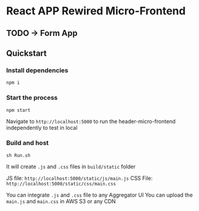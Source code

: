 # React APP Rewired Micro-Frontend
## TODO -> Form App

## Quickstart
### Install dependencies
```
npm i
```
### Start the process
```
npm start
```
Navigate to `http://localhost:5000` to run the header-micro-frontend independently to test in local

### Build and host
```
sh Run.sh
```
It will create `.js` and `.css` files in `build/static` folder

JS file: `http://localhost:5000/static/js/main.js`
CSS File: `http://localhost:5000/static/css/main.css`

You can integrate `.js` and `.css` file to any Aggregator UI
You can upload the `main.js` and `main.css` in AWS S3 or any CDN
